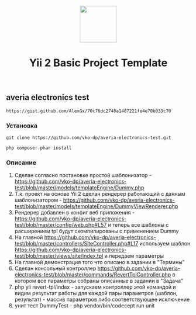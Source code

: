 <p align="center">
    <a href="https://github.com/yiisoft" target="_blank">
        <img src="https://avatars0.githubusercontent.com/u/993323" height="100px">
    </a>
    <h1 align="center">Yii 2 Basic Project Template</h1>
    <br>
</p>


averia electronics test
-----------------------

~~~
https://gist.github.com/AlexGx/70c76dc2748a1487221fe4e70b033c70
~~~

### Установка

~~~
git clone https://github.com/vko-dp/averia-electronics-test.git
~~~

~~~
php composer.phar install
~~~

### Описание

1. Сделан согласно постановке простой шаблонизатор - https://github.com/vko-dp/averia-electronics-test/blob/master/models/templateEngine/Dummy.php
2. Т.к. проект на основе Yii 2 сделан рендерер работающий с данным шаблонизатором - https://github.com/vko-dp/averia-electronics-test/blob/master/models/templateEngine/DummyViewRenderer.php
3. Рендерер добавлен в конфиг веб приложения - https://github.com/vko-dp/averia-electronics-test/blob/master/config/web.php#L57 и теперь все шаблоны с расширением tpl будут скомпилированы с применением Dummy
4. На главной https://github.com/vko-dp/averia-electronics-test/blob/master/controllers/SiteController.php#L17 используем шаблон https://github.com/vko-dp/averia-electronics-test/blob/master/views/site/index.tpl и передаем параметры
5. На главной демонстрация того что описано в задании в "Термины"
6. Сделан консольный контроллер https://github.com/vko-dp/averia-electronics-test/blob/master/commands/RevertTplController.php в котором все параметры собраны описанные в задании в "Задача"
7. php yii revert-tpl/index - запускаем контроллер этой командой и видим результат работы для каждой пары параметров (шаблон, результат) - массив параметров либо соответствующее исключение
8. унит тест DummyTest - php vendor/bin/codecept run unit
